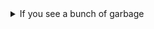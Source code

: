 <!-- See https://github.com/check-spelling/check-spelling/wiki/Configuration-Examples%3A-advice --> <!-- markdownlint-disable MD033 MD041 -->

<details><summary>If you see a bunch of garbage</summary>

If it relates to a ...
<details><summary>well-formed pattern</summary>

See if there's a [pattern](https://github.com/check-spelling/check-spelling/wiki/Configuration-Examples:-patterns) that would match it.

If not, try writing one and adding it to the `patterns.txt` file.

Patterns are Perl 5 Regular Expressions - you can [test](
https://www.regexplanet.com/advanced/perl/) yours before committing to verify it will match your lines.

Note that patterns can't match multiline strings.
</details>
<details><summary>binary-ish string</summary>

Please add a file path to the `excludes.txt` file instead of just accepting the garbage.

File paths are Perl 5 Regular Expressions - you can [test](
https://www.regexplanet.com/advanced/perl/) yours before committing to verify it will match your files.

`^` refers to the file's path from the root of the repository, so `^README\.md$` would exclude [README.md](
../tree/HEAD/README.md) (on whichever branch you're using).
</details>

</details>
